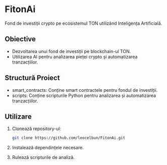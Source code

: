 # FitonAi

Fond de investiții crypto pe ecosistemul TON utilizând Inteligența Artificială.

## Obiective

- Dezvoltarea unui fond de investiții pe blockchain-ul TON.
- Utilizarea AI pentru analizarea pieței crypto și automatizarea tranzacțiilor.

## Structură Proiect

- smart_contracts: Conține smart contractele pentru fondul de investiții.
- scripts: Conține scripturile Python pentru analizarea și automatizarea tranzacțiilor.

## Utilizare

1. Clonează repository-ul:
    ```sh
    git clone https://github.com/leocelbun/FitonAi.git
    ```

2. Instalează dependințele necesare.
3. Rulează scripturile de analiză.

